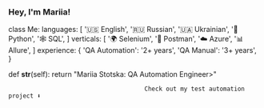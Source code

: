 ### Hey, I'm Mariia!

class Me:
  languages: [
    '🇺🇸 English',
    '🇷🇺 Russian',
    '🇺🇦 Ukrainian',
    '🐍 Python',
    '🕸 SQL',
  ]
  verticals: [
    '🌍 Selenium',
    '🧠 Postman',
    '☁️ Azure',
    '📊 Allure',
  ]
  experience: {
    'QA Automation': '2+ years',
    'QA Manual': '3+ years',
  }
  
  def __str__(self):
    return "Mariia Stotska: QA Automation Engineer>"


                                          Check out my test automation project ⬇️
